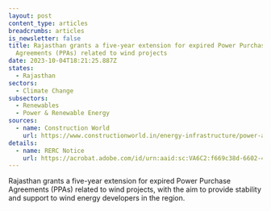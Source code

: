 ```yaml
---
layout: post
content_type: articles
breadcrumbs: articles
is_newsletter: false
title: Rajasthan grants a five-year extension for expired Power Purchase
  Agreements (PPAs) related to wind projects
date: 2023-10-04T18:21:25.887Z
states:
  - Rajasthan
sectors:
  - Climate Change
subsectors:
  - Renewables
  - Power & Renewable Energy
sources:
  - name: Construction World
    url: https://www.constructionworld.in/energy-infrastructure/power-and-renewable-energy/rajasthan-grants-5-year-extension-for-expired-wind-project-ppas/44948
details:
  - name: RERC Notice
    url: https://acrobat.adobe.com/id/urn:aaid:sc:VA6C2:f669c38d-6602-4dfb-8bca-668d2b135cb0
---
```

Rajasthan grants a five-year extension for expired Power Purchase Agreements (PPAs) related to wind projects, with the aim to provide stability and support to wind energy developers in the region.
